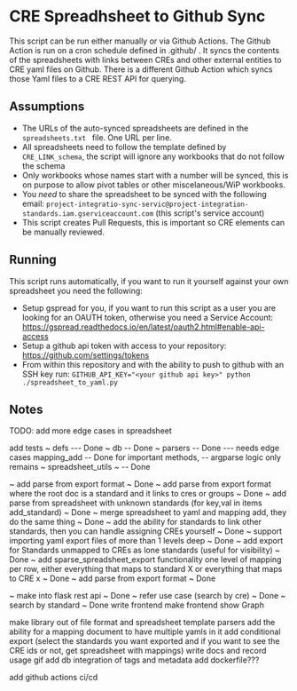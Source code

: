 CRE Spreadhsheet to Github Sync
===============================

This script can be run either manually or via Github Actions.
The Github Action is run on a cron schedule defined in .github/ .
It syncs the contents of the spreadsheets with links between CREs and other external entities to CRE yaml files on Github.
There is a different Github Action which syncs those Yaml files to a CRE REST API for querying.


Assumptions
-----------

* The URLs of the auto-synced spreadsheets are defined in the ```spreadsheets.txt ``` file. One URL per line.
* All spreadsheets need to follow the template defined by ```CRE_LINK_schema```, the script will ignore any workbooks that do not follow the schema
* Only workbooks whose names start with a number will be synced, this is on purpose to allow pivot tables or other miscelaneous/WiP workbooks.
* You _need_ to share the spreadsheet to be synced with the following email: ```project-integratio-sync-servic@project-integration-standards.iam.gserviceaccount.com``` (this script's service account)
* This script creates Pull Requests, this is important so CRE elements can be manually reviewed.

Running
-------

This script runs automatically, if you want to run it yourself against your own spreadsheet you need the following:

* Setup gspread for you, if you want to run this script as a user you are looking for an OAUTH token, otherwise you need a Service Account: https://gspread.readthedocs.io/en/latest/oauth2.html#enable-api-access
* Setup a github api token with access to your repository: https://github.com/settings/tokens
* From within this repository and with the ability to push to github with an SSH key run: 
`GITHUB_API_KEY="<your github api key>" python ./spreadsheet_to_yaml.py`

Notes
---

TODO:
add more edge cases in spreadsheet

add tests
   ~ defs --- Done
   ~ db -- Done
   ~ parsers -- Done   --- needs edge cases
    mapping_add -- Done for important methods, -- argparse logic only remains
   ~ spreadsheet_utils ~ -- Done

~ add parse from export format ~ Done
~ add parse from export format where the root doc is a standard and it links to cres or groups ~ Done
~ add parse from spreadsheet with unknown standards (for key,val in items add_standard) ~ Done
~ merge spreadsheet to yaml and mapping add, they do the same thing ~ Done
~ add the ability for standards to link other standards, then you can handle assigning CREs yourself ~ Done
~ support importing yaml export files of more than 1 levels deep ~ Done
~ add export for Standards unmapped to CREs as lone standards (useful for visibility) ~ Done
~ add sparse_spreadsheet_export functionality one level of mapping per row, either everything that maps to standard X or everything that maps to CRE x ~ Done
~ add parse from export format ~ Done

~ make into flask rest api ~ Done
~   refer use case (search by cre) ~ Done
~   search by standard ~ Done
write frontend
make frontend show Graph

make library out of file format and spreadsheet template parsers
add the ability for a mapping document to have multiple yamls in it
add conditional export (select the standards you want exported and if you want to see the CRE ids or not, get spreadsheet with mappings)
write docs and record usage gif
add db integration of tags and metadata
add dockerfile???

add github actions ci/cd

